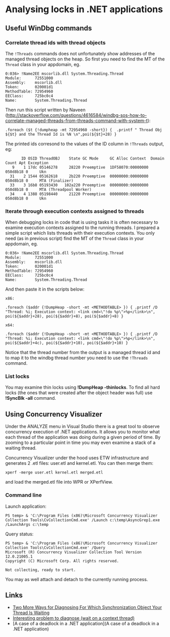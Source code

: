 
Analysing locks in .NET applications
====================================

Useful WinDbg commands
----------------------

### Correlate thread ids with thread objects ###

The `!Threads` commands does not unfortunately show addresses of the managed thread objects on the heap. So first you need to find the MT of the `Thread` class in your appdomain, eg.

```
0:036> !Name2EE mscorlib.dll System.Threading.Thread
Module:      72551000
Assembly:    mscorlib.dll
Token:       020001d1
MethodTable: 72954960
EEClass:     725bc0c4
Name:        System.Threading.Thread
```

Then run this script written by Naveen (<http://stackoverflow.com/questions/4616584/windbg-sos-how-to-correlate-managed-threads-from-threads-command-with-system-t>):

```
.foreach ($t {!dumpheap -mt 72954960 -short}) {  .printf " Thread Obj ${$t} and the Thread Id is %N \n",poi(${$t}+28) }
```

The printed ids corresond to the values of the ID column in `!Threads` output, eg:

```
       ID OSID ThreadOBJ    State GC Mode     GC Alloc Context  Domain   Count Apt Exception
   9    1 17dc 05146278     28220 Preemptive  1DF58070:00000000 050d8b18 0     Ukn
  31    2 1544 05162618     2b220 Preemptive  00000000:00000000 050d8b18 0     MTA (Finalizer)
  33    3 16b8 05193430   102a220 Preemptive  00000000:00000000 050d8b18 0     MTA (Threadpool Worker)
  34    4 1388 05198440     21220 Preemptive  00000000:00000000 050d8b18 0     Ukn
```

### Iterate through execution contexts assigned to threads ###

When debugging locks in code that is using tasks it is often necessary to examine execution contexts assigned to the running threads. I prepared a simple script which lists threads with their execution contexts. You only need (as in previous script) find the MT of the `Thread` class in your appdomain, eg.

```
0:036> !Name2EE mscorlib.dll System.Threading.Thread
Module:      72551000
Assembly:    mscorlib.dll
Token:       020001d1
MethodTable: 72954960
EEClass:     725bc0c4
Name:        System.Threading.Thread
```

And then paste it in the scripts below:

```
x86:

.foreach ($addr {!DumpHeap -short -mt <METHODTABLE> }) { .printf /D "Thread: %i; Execution context: <link cmd=\"!do %p\">%p</link>\n", poi(${$addr}+28), poi(${$addr}+8), poi(${$addr}+8) }

x64:

.foreach ($addr {!DumpHeap -short -mt <METHODTABLE> }) { .printf /D "Thread: %i; Execution context: <link cmd=\"!do %p\">%p</link>\n", poi(${$addr}+4c), poi(${$addr}+10), poi(${$addr}+10) }
```

Notice that the thread number from the output is a managed thread id and to map it to the windbg thread number you need to use the `!Threads` command.

### List locks ###

You may examine thin locks using **!DumpHeap -thinlocks**.  To find all hard locks (the ones that were created after the object header was full) use **!SyncBlk -all** command.

Using Concurrency Visualizer
----------------------------

Under the ANALYZE menu in Visual Studio there is a great tool to observe concurrency execution of .NET applications. It allows you to monitor what each thread of the application was doing during a given period of time. By zooming to a particular point in time you may even examine a stack of a waiting thread.

Concurrency Visualizer under the hood uses ETW infrastructure and generates 2 .etl files: user.etl and kernel.etl. You can then merge them:

    xperf -merge user.etl kernel.etl merged.etl

and load the merged.etl file into WPR or XPerfView.

### Command line ###

Launch application:

    PS temp> & 'C:\Program Files (x86)\Microsoft Concurrency Visualizer Collection Tools\CvCollectionCmd.exe' /Launch c:\temp\AsyncGrep1.exe /LaunchArgs c:\temp

Query status:

    PS temp> & 'C:\Program Files (x86)\Microsoft Concurrency Visualizer Collection Tools\CvCollectionCmd.exe' /Query
    Microsoft (R) Concurrency Visualizer Collection Tool Version 12.0.21005.1
    Copyright (C) Microsoft Corp. All rights reserved.

    Not collecting, ready to start.

You may as well attach and detach to the currently running process.

Links
-----

- [Two More Ways for Diagnosing For Which Synchronization Object Your Thread Is Waiting](http://blogs.microsoft.co.il/blogs/sasha/archive/2013/04/24/two-more-ways-for-diagnosing-for-which-synchronization-object-your-thread-is-waiting.aspx?utm_source=feedburner&utm_medium=feed&utm_campaign=Feed%3A+sashag+%28All+Your+Base+Are+Belong+To+Us%29)
- [Interesting problem to diagnose (wait on a context thread)](http://blog.stephencleary.com/2012/07/dont-block-on-async-code.html?m=1)
- [A case of a deadlock in a .NET application](A case of a deadlock in a .NET application)

